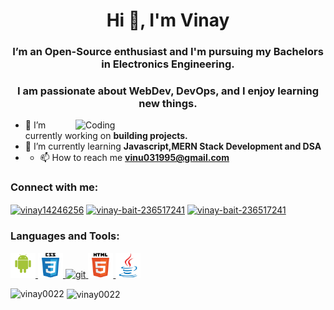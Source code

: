<h1 align="center">Hi 👋, I'm Vinay</h1>
<h3 align="center">I’m an Open-Source enthusiast and I'm pursuing my Bachelors in Electronics Engineering.</h3>
<h3 align="center">I am passionate about WebDev, DevOps, and I enjoy learning new things.</h3>
<!-- <img align="right" alt="Coding" width="400" src="https://c.tenor.com/2uyENRmiUt0AAAAC/coding.gif"> -->
<img align="right" alt="Coding" width="400" src="https://media.tenor.com/D2H0hPltOdYAAAAd/golden-boy-fake-keyboard-programing-coding-paper-book.gif">


- 🌱 I’m currently working on **building projects.**
- 🌱 I’m currently learning **Javascript,MERN Stack Development and DSA**
- - 📫 How to reach me **vinu031995@gmail.com**



<h3 align="left">Connect with me:</h3>
<p align="left">
  <a href="https://twitter.com/vinay14246256" target="blank"><img align="center" src="https://raw.githubusercontent.com/rahuldkjain/github-profile-readme-generator/master/src/images/icons/Social/twitter.svg" alt="vinay14246256" height="30" width="40" /></a>
<a href="https://linkedin.com/in/vinay-bait-236517241" target="_blank"><img align="center" src="https://raw.githubusercontent.com/rahuldkjain/github-profile-readme-generator/master/src/images/icons/Social/linked-in-alt.svg" alt="vinay-bait-236517241" height="30" width="40" /></a>
<a href="https://leetcode.com/Vinay002/" target="blank"><img align="center" src="https://raw.githubusercontent.com/rahuldkjain/github-profile-readme-generator/master/src/images/icons/Social/leet-code.svg" alt" alt="vinay-bait-236517241" height="30" width="40" /></a>
</p>

<h3 align="left">Languages and Tools:</h3>
<p align="left"> <a href="https://developer.android.com" target="_blank" rel="noreferrer"> <img src="https://raw.githubusercontent.com/devicons/devicon/master/icons/android/android-original-wordmark.svg" alt="android" width="40" height="40"/> </a> <a href="https://www.w3schools.com/css/" target="_blank" rel="noreferrer"> <img src="https://raw.githubusercontent.com/devicons/devicon/master/icons/css3/css3-original-wordmark.svg" alt="css3" width="40" height="40"/> </a> <a href="https://git-scm.com/" target="_blank" rel="noreferrer"> <img src="https://www.vectorlogo.zone/logos/git-scm/git-scm-icon.svg" alt="git" width="40" height="40"/> </a> <a href="https://www.w3.org/html/" target="_blank" rel="noreferrer"> <img src="https://raw.githubusercontent.com/devicons/devicon/master/icons/html5/html5-original-wordmark.svg" alt="html5" width="40" height="40"/> </a> <a href="https://www.java.com" target="_blank" rel="noreferrer"> <img src="https://raw.githubusercontent.com/devicons/devicon/master/icons/java/java-original.svg" alt="java" width="40" height="40"/> </a> </p>

<p><img align="left" src="https://github-readme-stats.vercel.app/api/top-langs?username=vinay0022&show_icons=true&locale=en&layout=compact" alt="vinay0022" /></p>

<p>&nbsp;<img align="center" src="https://github-readme-stats.vercel.app/api?username=vinay0022&show_icons=true&locale=en" alt="vinay0022" /></p>

